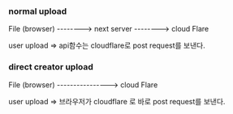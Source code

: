 

### normal upload

File (browser)  --------> next server --------> cloud Flare

user upload => api함수는 cloudflare로 post request를 보낸다.

### direct creator upload

File (browser)  ----------------> cloud Flare

user upload => 브라우저가 cloudflare 로 바로 post request를 보낸다.


